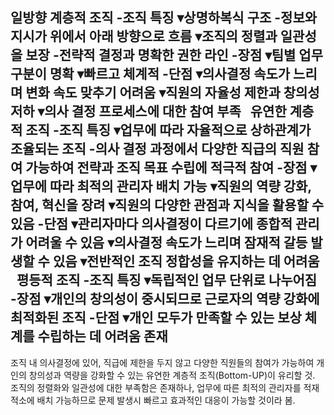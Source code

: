 일방향 계층적 조직
-조직 특징
▾상명하복식 구조 
-정보와 지시가 위에서 아래 방향으로 흐름
▾조직의 정렬과 일관성을 보장
-전략적 결정과 명확한 권한 라인
-장점
▾팀별 업무 구분이 명확
▾빠르고 체계적
-단점
▾의사결정 속도가 느리며 변화 속도 맞추기 어려움
▾직원의 자율성 제한과 창의성 저하
▾의사 결정 프로세스에 대한 참여 부족
 
유연한 계층적 조직
-조직 특징
▾업무에 따라 자율적으로 상하관계가 조율되는 조직
-의사 결정 과정에서 다양한 직급의 직원 참여 가능하여 전략과 조직 목표 수립에 적극적 참여
-장점
▾업무에 따라 최적의 관리자 배치 가능
▾직원의 역량 강화, 참여, 혁신을 장려
▾직원의 다양한 관점과 지식을 활용할 수 있음
-단점
▾관리자마다 의사결정이 다르기에 종합적 관리가 어려울 수 있음
▾의사결정 속도가 느리며 잠재적 갈등 발생할 수 있음
▾전반적인 조직 정합성을 유지하는 데 어려움
 
평등적 조직
-조직 특징
▾독립적인 업무 단위로 나누어짐
-장점
▾개인의 창의성이 중시되므로 근로자의 역량 강화에 최적화된 조직
-단점
▾개인 모두가 만족할 수 있는 보상 체계를 수립하는 데 어려움 존재
 
--
조직 내 의사결정에 있어, 직급에 제한을 두지 않고 다양한 직원들의 참여가 가능하여 개인의 창의성과 역량을 강화할 수 있는 유연한 계층적 조직(Bottom-UP)이 유리할 것.
조직의 정렬화와 일관성에 대한 부족함은 존재하나, 업무에 따른 최적의 관리자를 적재적소에 배치 가능하므로 문제 발생시 빠르고 효과적인 대응이 가능할 것이라 봄.
